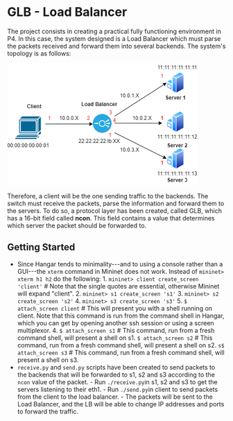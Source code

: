 # GLB - Load Balancer
The project consists in creating a practical fully functioning environment in P4. In this case, the system designed is a Load Balancer which must parse the packets received and forward them into several backends. The system's topology is as follows:

![Topology](images/Topology.png "Topology")

Therefore, a client will be the one sending traffic to the backends. The switch must receive the packets, parse the information and forward them to the servers. To do so, a protocol layer has been created, called GLB, which has a 16-bit field called **ncon**. This field contains a value that determines which server the packet should be forwarded to.

## Getting Started 
* Since Hangar tends to minimality---and to using a console rather than a GUI---the `xterm` command in Mininet does not work. Instead of `mininet> xterm h1 h2` do the following:
        1. `mininet> client create_screen 'client'` # Note that the single quotes are essential, otherwise Mininet will expand "client".
        2. `mininet> s1 create_screen 's1'`
        3. `mininet> s2 create_screen 's2'`
        4. `mininet> s3 create_screen 's3'`
        5. `$ attach_screen client` # This will present you with a shell running on client. Note that this command is run from the command shell in Hangar, which you can get by opening another ssh session or using a screen multiplexor.
        4. `$ attach_screen s1` # This command, run from a fresh command shell, will present a shell on s1.
           `$ attach_screen s2` # This command, run from a fresh command shell, will present a shell on s2.
           `s$ attach_screen s3` # This command, run from a fresh command shell, will present a shell on s3.
* `receive.py` and `send.py` scripts have been created to send packets to the backends that will be forwarded to s1, s2 and s3 according to the `ncon` value of the packet.
        - Run `./receive.py`in s1, s2 and s3 to get the servers listening to their eth1.
        - Run `./send.py`in client to send packets from the client to the load balancer.
        - The packets will be sent to the Load Balancer, and the LB will be able to change IP addresses and ports to forward the traffic.